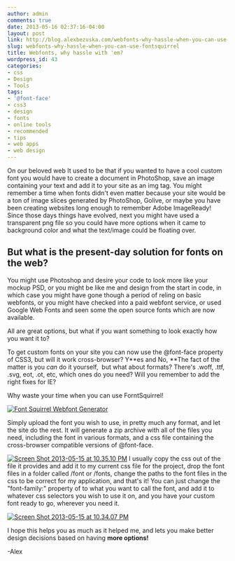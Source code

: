 ```yaml
---
author: admin
comments: true
date: 2013-05-16 02:37:16-04:00
layout: post
link: http://blog.alexbezuska.com/webfonts-why-hassle-when-you-can-use-fontsquirrel/
slug: webfonts-why-hassle-when-you-can-use-fontsquirrel
title: Webfonts, why hassle with 'em?
wordpress_id: 43
categories:
- css
- Design
- Tools
tags:
- '@font-face'
- css3
- design
- fonts
- online tools
- recommended
- tips
- web apps
- web design
---
```


On our beloved web It used to be that if you wanted to have a cool custom font you would have to create a document in PhotoShop, save an image containing your text and add it to your site as an img tag. You might remember a time when fonts didn't even matter because your site would be a ton of image slices generated by PhotoShop, Golive, or maybe you have been creating websites long enough to remember Adobe ImageReady!
Since those days things have evolved, next you might have used a transparent png file so you could have more options when it came to background color and what the text/image could be floating over.


## But what is the present-day solution for fonts on the web?


You might use Photoshop and desire your code to look more like your mockup PSD, or you might be like me and design from the start in code, in which case you might have gone though a period of reling on basic webfonts, or you might have checked into a paid webfont service, or used Google Web Fonts and seen some the open source fonts which are now available.

All are great options, but what if you want something to look exactly how you want it to?

To get custom fonts on your site you can now use the @font-face property of CSS3, but will it work cross-browser?
Y**es and No,
**The fact of the matter is you _can_ do it yourself,  but what about formats? There's .woff, .ttf, .svg, eot, .ot, etc, which ones do you need? Will you remember to add the right fixes for IE?

Why waste your time when you can use ForntSquirrel!

[![Font Squirrel Webfont Generator](/images/2013/05/Screen-Shot-2013-05-15-at-10.14.30-PM.png)](/images/2013/05/Screen-Shot-2013-05-15-at-10.14.30-PM.png)

Simply upload the font you wish to use, in pretty much any format, and let the site do the rest. It will generate a zip archive with all of the files you need, including the font in various formats, and a css file containing the cross-browser compatible versions of @font-face.

[![Screen Shot 2013-05-15 at 10.35.10 PM](/images/2013/05/Screen-Shot-2013-05-15-at-10.35.10-PM.png)](/images/2013/05/Screen-Shot-2013-05-15-at-10.35.10-PM.png)
I usually copy the css out of the file it provides and add it to my current css file for the project, drop the font files in a folder called /font or /fonts, change the paths to the font files in the css to be correct for my application, and that's it! You can just change the "font-family:" property of to what you want to call the font, and add it to whatever css selectors you wish to use it on, and you have your custom font ready to go, wherever you need it.

[![Screen Shot 2013-05-15 at 10.34.07 PM](/images/2013/05/Screen-Shot-2013-05-15-at-10.34.07-PM.png)](/images/2013/05/Screen-Shot-2013-05-15-at-10.34.07-PM.png)

I hope this helps you as much as it helped me, and lets you make better design decisions based on having **more options!**

-Alex




